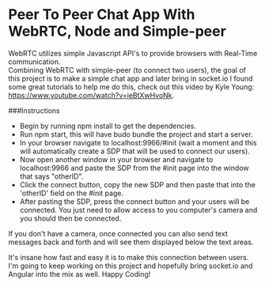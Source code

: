 # Peer To Peer Chat App With WebRTC, Node and Simple-peer

WebRTC utilizes simple Javascript API's to provide browsers with Real-Time communication.  
Combining WebRTC with simple-peer (to connect two users), the goal of this project is to make a simple chat app and later bring in socket.io  I found some great tutorials to help me do this, check out this video by Kyle Young: https://www.youtube.com/watch?v=ieBtXwHvoNk.

###Instructions
* Begin by running npm install to get the dependencies.
* Run npm start, this will have budo bundle the project and start a server.
* In your browser navigate to localhost:9966/#init (wait a moment and this will automatically create a SDP that will be             used to connect our users).
* Now open another window in your browser and navigate to localhost:9966 and paste the SDP from the #init page into the window that says "otherID".
* Click the connect button, copy the new SDP and then paste that into the 'otherID' field on the #init page.
* After pasting the SDP, press the connect button and your users will be connected. You just need to allow access to you computer's camera and you should then be connected.

If you don't have a camera, once connected you can also send text messages back and forth and will see them displayed below the text areas.

It's insane how fast and easy it is to make this connection between users.  I'm going to keep working on this project and hopefully bring socket.io and Angular into the mix as well.  Happy Coding!
